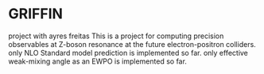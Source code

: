 # GRIFFIN
project with ayres freitas
This is a project for computing precision observables at Z-boson resonance at the future electron-positron colliders.
only NLO Standard model prediction is implemented so far.
only effective weak-mixing angle as an EWPO is implemented so far.
